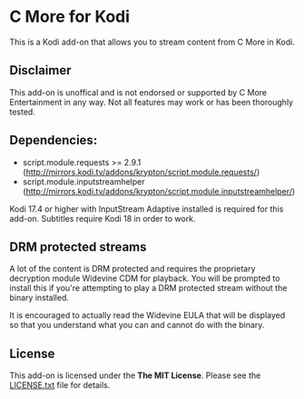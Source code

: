 ﻿# C More for Kodi #
This is a Kodi add-on that allows you to stream content from C More in Kodi.

## Disclaimer ##
This add-on is unoffical and is not endorsed or supported by C More Entertainment in any way. Not all features may work or has been thoroughly tested.

## Dependencies: ##
 * script.module.requests >= 2.9.1 (http://mirrors.kodi.tv/addons/krypton/script.module.requests/)
 * script.module.inputstreamhelper (http://mirrors.kodi.tv/addons/krypton/script.module.inputstreamhelper/)
 
Kodi 17.4 or higher with InputStream Adaptive installed is required for this add-on. Subtitles require Kodi 18 in order to work.

## DRM protected streams ##
A lot of the content is DRM protected and requires the proprietary decryption module Widevine CDM for playback. You will be prompted to install this if you're attempting to play a DRM protected stream without the binary installed.

It is encouraged to actually read the Widevine EULA that will be displayed so that you understand what you can and cannot do with the binary.

## License ##
This add-on is licensed under the **The MIT License**. Please see the [LICENSE.txt](LICENSE.txt) file for details.
